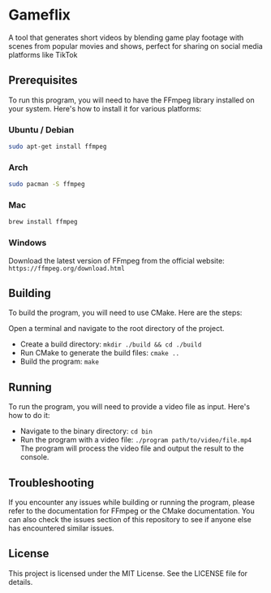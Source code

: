 # Gameflix
A tool that generates short videos by blending game play footage with scenes from popular movies and shows, perfect for sharing on social media platforms like TikTok

## Prerequisites
To run this program, you will need to have the FFmpeg library installed on your system. Here's how to install it for various platforms:

### Ubuntu / Debian
```sh
sudo apt-get install ffmpeg
```

### Arch
```sh
sudo pacman -S ffmpeg
```

### Mac
```sh
brew install ffmpeg
```

### Windows
Download the latest version of FFmpeg from the official website: ``https://ffmpeg.org/download.html``

## Building
To build the program, you will need to use CMake. Here are the steps:

Open a terminal and navigate to the root directory of the project.

- Create a build directory: ``mkdir ./build && cd ./build``
- Run CMake to generate the build files: ``cmake ..``
- Build the program: ``make``

## Running
To run the program, you will need to provide a video file as input. Here's how to do it:

- Navigate to the binary directory: ``cd bin``
- Run the program with a video file: ``./program path/to/video/file.mp4``
The program will process the video file and output the result to the console.

## Troubleshooting
If you encounter any issues while building or running the program, please refer to the documentation for FFmpeg or the CMake documentation. You can also check the issues section of this repository to see if anyone else has encountered similar issues.

## License
This project is licensed under the MIT License. See the LICENSE file for details.
